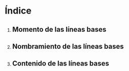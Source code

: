 # Índice

1. ## Momento de las líneas bases
2. ## Nombramiento de las líneas bases
3. ## Contenido de las líneas bases

## 



